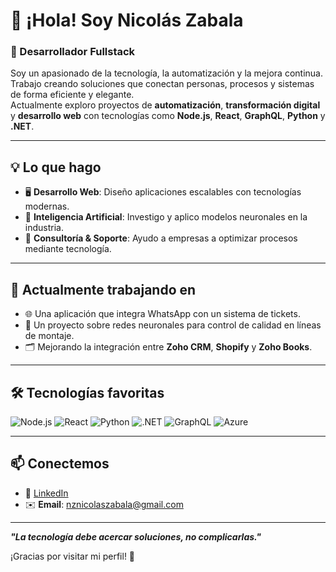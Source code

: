 # 👋 ¡Hola! Soy Nicolás Zabala

### 🚀 Desarrollador Fullstack

Soy un apasionado de la tecnología, la automatización y la mejora continua. Trabajo creando soluciones que conectan personas, procesos y sistemas de forma eficiente y elegante.  
Actualmente exploro proyectos de **automatización**, **transformación digital** y **desarrollo web** con tecnologías como **Node.js**, **React**, **GraphQL**, **Python** y **.NET**.

---

## 💡 Lo que hago

- 🖥️ **Desarrollo Web**: Diseño aplicaciones escalables con tecnologías modernas.
- 🧠 **Inteligencia Artificial**: Investigo y aplico modelos neuronales en la industria.
- 🤝 **Consultoría & Soporte**: Ayudo a empresas a optimizar procesos mediante tecnología.

---

## 📌 Actualmente trabajando en

- 🌐 Una aplicación que integra WhatsApp con un sistema de tickets.
- 🤖 Un proyecto sobre redes neuronales para control de calidad en líneas de montaje.
- 🗂️ Mejorando la integración entre **Zoho CRM**, **Shopify** y **Zoho Books**.

---

## 🛠️ Tecnologías favoritas

![Node.js](https://img.shields.io/badge/Node.js-339933?style=flat&logo=node.js&logoColor=white)
![React](https://img.shields.io/badge/React-20232A?style=flat&logo=react&logoColor=61DAFB)
![Python](https://img.shields.io/badge/Python-3776AB?style=flat&logo=python&logoColor=white)
![.NET](https://img.shields.io/badge/.NET-512BD4?style=flat&logo=.net&logoColor=white)
![GraphQL](https://img.shields.io/badge/GraphQL-E10098?style=flat&logo=graphql&logoColor=white)
![Azure](https://img.shields.io/badge/Azure-0078D4?style=flat&logo=microsoft-azure&logoColor=white)

---

## 📫 Conectemos

- 💼 [LinkedIn](https://www.linkedin.com/in/nicolaszabala)
- ✉️ **Email**: nznicolaszabala@gmail.com

---

**_"La tecnología debe acercar soluciones, no complicarlas."_**

¡Gracias por visitar mi perfil! 🚀
